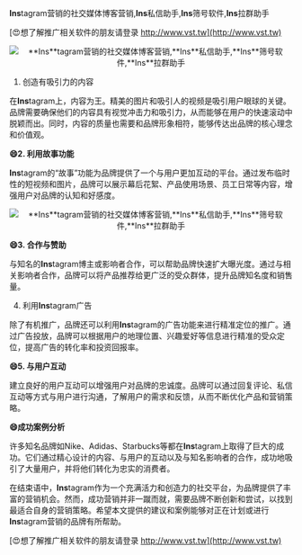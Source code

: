 **Ins**tagram营销的社交媒体博客营销,**Ins**私信助手,**Ins**筛号软件,**Ins**拉群助手

[😍想了解推广相关软件的朋友请登录 http://www.vst.tw](http://www.vst.tw)

 <center><img src="https://vst.tw/MP4/tuiguang/png/7.png" alt="**Ins**tagram营销的社交媒体博客营销,**Ins**私信助手,**Ins**筛号软件,**Ins**拉群助手"></center>

1. 创造有吸引力的内容

在**Ins**tagram上，内容为王。精美的图片和吸引人的视频是吸引用户眼球的关键。品牌需要确保他们的内容具有视觉冲击力和吸引力，从而能够在用户的快速滚动中脱颖而出。同时，内容的质量也需要和品牌形象相符，能够传达出品牌的核心理念和价值观。

**😄2. 利用故事功能**

**Ins**tagram的“故事”功能为品牌提供了一个与用户更加互动的平台。通过发布临时性的短视频和图片，品牌可以展示幕后花絮、产品使用场景、员工日常等内容，增强用户对品牌的认知和好感度。

 <center><img src="https://vst.tw/MP4/tuiguang/png/3.png" alt="**Ins**tagram营销的社交媒体博客营销,**Ins**私信助手,**Ins**筛号软件,**Ins**拉群助手"></center>

**😄3. 合作与赞助**

与知名的**Ins**tagram博主或影响者合作，可以帮助品牌快速扩大曝光度。通过与相关影响者合作，品牌可以将产品推荐给更广泛的受众群体，提升品牌知名度和销售量。

4. 利用**Ins**tagram广告

除了有机推广，品牌还可以利用**Ins**tagram的广告功能来进行精准定位的推广。通过广告投放，品牌可以根据用户的地理位置、兴趣爱好等信息进行精准的受众定位，提高广告的转化率和投资回报率。

**😄5. 与用户互动**

建立良好的用户互动可以增强用户对品牌的忠诚度。品牌可以通过回复评论、私信互动等方式与用户进行沟通，了解用户的需求和反馈，从而不断优化产品和营销策略。

**😄成功案例分析**

许多知名品牌如Nike、Adidas、Starbucks等都在**Ins**tagram上取得了巨大的成功。它们通过精心设计的内容、与用户的互动以及与知名影响者的合作，成功地吸引了大量用户，并将他们转化为忠实的消费者。

在结束语中，**Ins**tagram作为一个充满活力和创造力的社交平台，为品牌提供了丰富的营销机会。然而，成功营销并非一蹴而就，需要品牌不断创新和尝试，以找到最适合自身的营销策略。希望本文提供的建议和案例能够对正在计划或进行**Ins**tagram营销的品牌有所帮助。

[😍想了解推广相关软件的朋友请登录 http://www.vst.tw](http://www.vst.tw)



